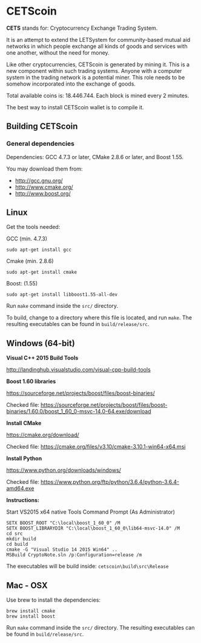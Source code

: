 # CETScoin

**CETS** stands for: Cryptocurrency Exchange Trading System. 

It is an attempt to extend the LETSystem for community-based mutual aid networks
in which people exchange all kinds of goods and services with one another, without the need for money.

Like other cryptocurrencies, CETScoin is generated by mining it. This is a new component within such trading systems. Anyone with a computer system in the trading network is a potential miner. This role needs to be somehow 
incorporated into the exchange of goods.

Total available coins is: 18.446.744. Each block is mined every 2 minutes.

The best way to install CETScoin wallet is to compile it.


## Building CETScoin 

### General dependencies

Dependencies: GCC 4.7.3 or later, CMake 2.8.6 or later, and Boost 1.55.

You may download them from:

* http://gcc.gnu.org/
* http://www.cmake.org/
* http://www.boost.org/

## Linux


Get the tools needed:

GCC (min. 4.7.3)
```
sudo apt-get install gcc
```

Cmake (min. 2.8.6)
```
sudo apt-get install cmake
```

Boost: (1.55)
```
sudo apt-get install libboost1.55-all-dev
```

Run `make` command inside the `src/` directory.

To build, change to a directory where this file is located, and run `make`. The resulting executables can be found in `build/release/src`.

## Windows (64-bit)

**Visual C++ 2015 Build Tools**

http://landinghub.visualstudio.com/visual-cpp-build-tools

**Boost 1.60 libraries** 

https://sourceforge.net/projects/boost/files/boost-binaries/

Checked file: https://sourceforge.net/projects/boost/files/boost-binaries/1.60.0/boost_1_60_0-msvc-14.0-64.exe/download

**Install CMake**

https://cmake.org/download/

Checked file: https://cmake.org/files/v3.10/cmake-3.10.1-win64-x64.msi

**Install Python**

https://www.python.org/downloads/windows/

Checked file: https://www.python.org/ftp/python/3.6.4/python-3.6.4-amd64.exe

**Instructions:**

Start VS2015 x64 native Tools Command Prompt (As Administrator)

```
SETX BOOST_ROOT "C:\local\boost_1_60_0" /M
SETX BOOST_LIBRARYDIR "C:\local\boost_1_60_0\lib64-msvc-14.0" /M
cd src
mkdir build
cd build
cmake -G "Visual Studio 14 2015 Win64" ..
MSBuild CryptoNote.sln /p:Configuration=release /m
```
The executables will be build inside:
```cetscoin\build\src\Release```

## Mac - OSX

Use brew to install the dependencies:
```
brew install cmake
brew install boost
```

Run `make` command inside the `src/` directory. The resulting executables can be found in `build/release/src`.

